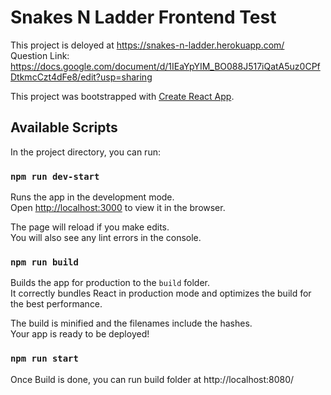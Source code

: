 # Snakes N Ladder Frontend Test
This project is deloyed at https://snakes-n-ladder.herokuapp.com/ <br />
Question Link: https://docs.google.com/document/d/1IEaYpYIM_BO088J517iQatA5uz0CPfDtkmcCzt4dFe8/edit?usp=sharing

This project was bootstrapped with [Create React App](https://github.com/facebook/create-react-app).

## Available Scripts

In the project directory, you can run:

### `npm run dev-start`

Runs the app in the development mode.<br />
Open [http://localhost:3000](http://localhost:3000) to view it in the browser.

The page will reload if you make edits.<br />
You will also see any lint errors in the console.

### `npm run build`

Builds the app for production to the `build` folder.<br />
It correctly bundles React in production mode and optimizes the build for the best performance.

The build is minified and the filenames include the hashes.<br />
Your app is ready to be deployed!

### `npm run start`

Once Build is done, you can run build folder at http://localhost:8080/
